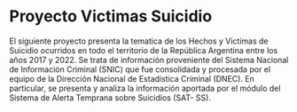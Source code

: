 # Proyecto Victimas Suicidio
El siguiente proyecto presenta la tematica de los Hechos y Victimas de Suicidio ocurridos en
todo el territorio de la República Argentina entre los años 2017 y 2022.
Se trata de información proveniente del Sistema Nacional de Información Criminal (SNIC)
que fue consolidada y procesada por el equipo de la Dirección Nacional de Estadística
Criminal (DNEC). En particular, se presenta y analiza la información aportada por el módulo
del Sistema de Alerta Temprana sobre Suicidios (SAT- SS).

